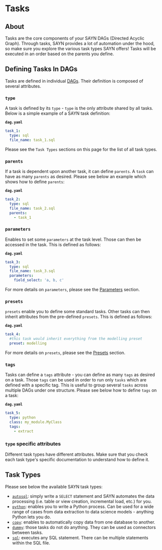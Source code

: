 # Tasks

## About

Tasks are the core components of your SAYN DAGs (Directed Acyclic Graph). Through tasks, SAYN provides a lot of automation under the hood, so make sure you explore the various task types SAYN offers! Tasks will be executed in an order based on the parents you define.

## Defining Tasks In DAGs

Tasks are defined in individual [DAGs](../dags.md). Their definition is composed of several attributes.

### `type`

A task is defined by its `type` - `type` is the only attribute shared by all tasks. Below is a simple example of a SAYN task definition:

**`dag.yaml`**
```yaml
task_1:
  type: sql
  file_name: task_1.sql
```
Please see the `Task Types` sections on this page for the list of all task types.

### `parents`

If a task is dependent upon another task, it can define `parents`. A `task` can have as many `parents` as desired. Please see below an example which shows how to define `parents`:

**`dag.yaml`**
```yaml
task_2:
  type: sql
  file_name: task_2.sql
  parents:
    - task_1
```

### `parameters`

Enables to set some `parameters` at the task level. Those can then be accessed in the task. This is defined as follows:

**`dag.yaml`**
```yaml
task_3:
  type: sql
  file_name: task_3.sql
  parameters:
    field_select: 'a, b, c'
```

For more details on `parameters`, please see the [Parameters](../parameters.md) section.

### `presets`

`presets` enable you to define some standard tasks. Other tasks can then inherit attributes from the pre-defined `presets`. This is defined as follows:

**`dag.yaml`**
```yaml
task_4:
  #this task would inherit everything from the modelling preset
  preset: modelling
```

For more details on `presets`, please see the [Presets](../presets.md) section.

### `tags`

Tasks can define a `tags` attribute - you can define as many `tags` as desired on a task. Those `tags` can be used in order to run only `tasks` which are defined with a specific tag. This is useful to group several `tasks` across multiple DAGs under one structure. Please see below how to define `tags` on a task:

**`dag.yaml`**
```yaml
task_5:
  type: python
  class: my_module.MyClass
  tags:
    - extract
```

### `type` specific attributes

Different task types have different attributes. Make sure that you check each task type's specific documentation to understand how to define it.

## Task Types

Please see below the available SAYN task types:

- [`autosql`](autosql.md): simply write a `SELECT` statement and SAYN automates the data processing (i.e. table or view creation, incremental load, etc.) for you.
- [`python`](python.md): enables you to write a Python process. Can be used for a wide range of cases from data extraction to data science models - anything Python lets you do.
- [`copy`](copy.md): enables to automatically copy data from one database to another.
- [`dummy`](dummy.md): those tasks do not do anything. They can be used as connectors between tasks.
- [`sql`](sql.md): executes any SQL statement. There can be multiple statements within the SQL file.
